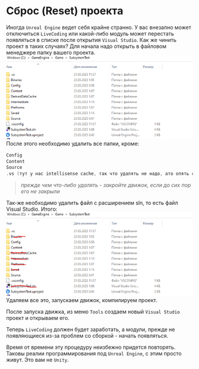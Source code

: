 # Сброс (Reset) проекта
Иногда `Unreal Engine` ведет себя крайне странно.
У вас внезапно может отключиться `LiveCoding` или какой-либо модуль может перестать появляться в списке после открытия `Visual Studio`.
Как же чинить проект в таких случаях?
Для начала надо открыть в файловом менеджере папку вашего проекта.
![Папка проекта SubsystemTest.png](../images/PapkaproektaSubsystemTest.png)
После этого  необходимо удалить все папки, кроме:
```cpp
Config
Content
Source
.vs (тут у нас intellisense cache, так что удалять не надо, ато опять студия будет его собирать целую вечность)
```

> *прежде чем что-либо удалять - закройте движок, если до сих пор его не закрыли*

Так-же необходимо удалить файл с расширением sln, то есть файл Visual Studio.
Итого:
![файлы проекта SubsystemTest под удаление.png](../images/faylyproektaSubsystemTestpodudalenie.png)
Удаляем все это, запускаем движок, компилируем проект.

После запуска движка, из меню `Tools` создаем новый `Visual Studio` проект и открываем его. 

Теперь `LiveCoding` должен будет заработать, а модули, прежде не появляющиеся из-за проблем со сборкой - начать появляться.

Время от времени эту процедуру неизбежно придется  повторять. Таковы реалии программирования под `Unreal Engine`, с этим просто живут. Это вам не `Unity`.
